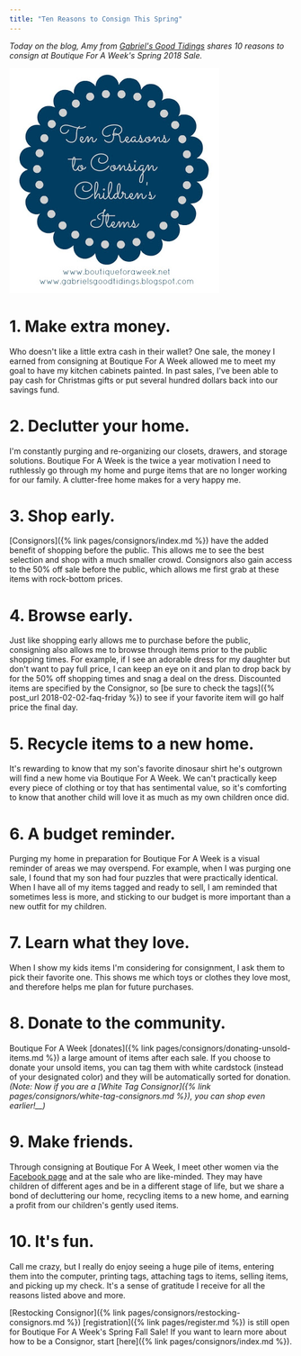 ```yaml
---
title: "Ten Reasons to Consign This Spring"
---
```


_Today on the blog, Amy from_ [_Gabriel's Good Tidings_](https://gabrielsgoodtidings.blogspot.com/ ) _shares 10 reasons to consign at Boutique For A Week's Spring 2018 Sale._

![](/img/blog/10-Reasons.jpg)

1\. Make extra money.
=====================

Who doesn't like a little extra cash in their wallet? One sale, the money I earned from consigning at Boutique For A Week allowed me to meet my goal to have my kitchen cabinets painted. In past sales, I've been able to pay cash for Christmas gifts or put several hundred dollars back into our savings fund.

2\. Declutter your home.
=========================

I'm constantly purging and re-organizing our closets, drawers, and storage solutions. Boutique For A Week is the twice a year motivation I need to ruthlessly go through my home and purge items that are no longer working for our family. A clutter-free home makes for a very happy me.

3\. Shop early.
===============

[Consignors]({% link pages/consignors/index.md %}) have the added benefit of shopping before the public. This allows me to see the best selection and shop with a much smaller crowd. Consignors also gain access to the 50% off sale before the public, which allows me first grab at these items with rock-bottom prices.

4\. Browse early.
=================

Just like shopping early allows me to purchase before the public, consigning also allows me to browse through items prior to the public shopping times. For example, if I see an adorable dress for my daughter but don't want to pay full price, I can keep an eye on it and plan to drop back by for the 50% off shopping times and snag a deal on the dress. Discounted items are specified by the Consignor, so [be sure to check the tags]({% post_url 2018-02-02-faq-friday %}) to see if your favorite item will go half price the final day.

5\. Recycle items to a new home.
================================

It's rewarding to know that my son's favorite dinosaur shirt he's outgrown will find a new home via Boutique For A Week. We can't practically keep every piece of clothing or toy that has sentimental value, so it's comforting to know that another child will love it as much as my own children once did.

6\. A budget reminder.
======================

Purging my home in preparation for Boutique For A Week is a visual reminder of areas we may overspend. For example, when I was purging one sale, I found that my son had four puzzles that were practically identical. When I have all of my items tagged and ready to sell, I am reminded that sometimes less is more, and sticking to our budget is more important than a new outfit for my children.

7\. Learn what they love.
=========================

When I show my kids items I'm considering for consignment, I ask them to pick their favorite one. This shows me which toys or clothes they love most, and therefore helps me plan for future purchases.

8\. Donate to the community.
============================

Boutique For A Week [donates]({% link pages/consignors/donating-unsold-items.md %}) a large amount of items after each sale. If you choose to donate your unsold items, you can tag them with white cardstock (instead of your designated color) and they will be automatically sorted for donation. _(Note: Now if you are a [White Tag Consignor]({% link pages/consignors/white-tag-consignors.md %}), you can_ _shop even earlier!__)_

9\. Make friends.
=================

Through consigning at Boutique For A Week, I meet other women via the [Facebook page](https://www.facebook.com/BoutiqueForAWeek/?fref=ts) and at the sale who are like-minded. They may have children of different ages and be in a different stage of life, but we share a bond of decluttering our home, recycling items to a new home, and earning a profit from our children's gently used items.

10\. It's fun.
==============

Call me crazy, but I really do enjoy seeing a huge pile of items, entering them into the computer, printing tags, attaching tags to items, selling items, and picking up my check. It's a sense of gratitude I receive for all the reasons listed above and more.

[Restocking Consignor]({% link pages/consignors/restocking-consignors.md %}) [registration]({% link pages/register.md %}) is still open for Boutique For A Week's Spring Fall Sale! If you want to learn more about how to be a Consignor, start [here]({% link pages/consignors/index.md %}).
